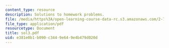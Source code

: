 ```yaml
---
content_type: resource
description: Solutions to homework problems.
file: /media/https%3A/open-learning-course-data-rc.s3.amazonaws.com/2-75-precision-machine-design-fall-2001/e381e0b1b090c3449e649e4b479d020d_sol3.pdf
file_type: application/pdf
resourcetype: Document
title: sol3.pdf
uid: e381e0b1-b090-c344-9e64-9e4b479d020d
---
```

